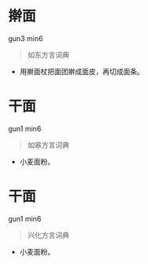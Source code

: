 # 擀面
gun3 min6
> 如东方言词典
- 用擀面杖把面团擀成面皮，再切成面条。

# 干面
gun1 min6
> 如皋方言词典
- 小麦面粉。

# 干面
gun1 min6
> 兴化方言词典
- 小麦面粉。
